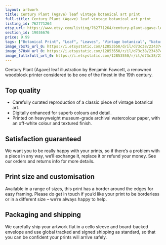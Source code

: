 ```yaml
---
layout: artwork
title: Century Plant (Agave) leaf vintage botanical art print
full-title: Century Plant (Agave) leaf vintage botanical art print
listing_id: 762771264
etsy_url: https://www.etsy.com/listing/762771264/century-plant-agave-leaf-vintage?utm_source=ds&utm_medium=api&utm_campaign=api
section_id: 19036676
price: 9.99
tags: ["Botanical Print", "Leaf", "Leaves", "Vintage botanical", "Nature", "Botanical", "Garden", "Leaf print", "Kitchen print", "Vintage wall art", "Gift print", "Gardening", "Outdoors"]
image_75x75_url_0: https://i.etsystatic.com/12853550/d/il/d73c38/2343749141/il_75x75.2343749141_5yxa.jpg?version=0
image_570xN_url_0: https://i.etsystatic.com/12853550/r/il/d73c38/2343749141/il_570xN.2343749141_5yxa.jpg
image_fullxfull_url_0: https://i.etsystatic.com/12853550/r/il/d73c38/2343749141/il_fullxfull.2343749141_5yxa.jpg
---
```

Century Plant (Agave) leaf illustration by Benjamin Fawcett, a renowned woodblock printer considered to be one of the finest in the 19th century.

## Top quality

* Carefully curated reproduction of a classic piece of vintage botanical art.
* Digitally enhanced for superb colours and detail.
* Printed on heavyweight museum-grade archival watercolour paper, with an off-white colour and textured finish.

## Satisfaction guaranteed

We want you to be really happy with your prints, so if there’s a problem with a piece in any way, we’ll exchange it, replace it or refund your money. See our orders and returns info for more details. 

## Print size and customisation

Available in a range of sizes, this print has a border around the edges for easy framing. Please do get in touch if you’d like your print to be borderless or in a different size – we’re always happy to help.

## Packaging and shipping

We carefully ship your artwork flat in a cello sleeve and board-backed envelope and use global tracked and signed shipping as standard, so that you can be confident your prints will arrive safely.
